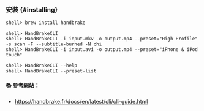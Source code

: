 ### 安裝 {#installing}

```console
shell> brew install handbrake
```

```console
shell> HandBrakeCLI
shell> HandBrakeCLI -i input.mkv -o output.mp4 --preset="High Profile" -s scan -F --subtitle-burned -N chi
shell> HandBrakeCLI -i input.avi -o output.mp4 --preset="iPhone & iPod touch"
```

```console
shell> HandBrakeCLI --help
shell> HandBrakeCLI --preset-list
```

#### :books: 參考網站：
- https://handbrake.fr/docs/en/latest/cli/cli-guide.html

